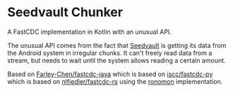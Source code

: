 # Seedvault Chunker

A FastCDC implementation in Kotlin with an unusual API.

The unusual API comes from the fact that [Seedvault](https://github.com/seedvault-app/seedvault/) is getting its data
from the Android system in irregular chunks.
It can't freely read data from a stream, but needs to wait until the system allows reading a certain amount. 

Based on [Farley-Chen/fastcdc-java](https://github.com/Farley-Chen/fastcdc-java)
which is based on [iscc/fastcdc-py](https://github.com/iscc/fastcdc-py)
which is based on [nlfiedler/fastcdc-rs](https://github.com/nlfiedler/fastcdc-rs)
using the [ronomon](https://github.com/ronomon/deduplication#content-dependent-chunking) implementation.

